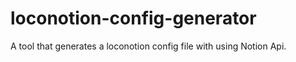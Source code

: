 # loconotion-config-generator

A tool that generates a loconotion config file with using Notion Api.


